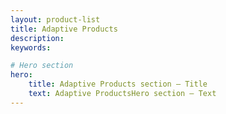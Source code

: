 ```yaml
---
layout: product-list
title: Adaptive Products 
description: 
keywords: 

# Hero section
hero:
    title: Adaptive Products section — Title
    text: Adaptive ProductsHero section — Text
---
```

